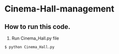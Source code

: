 # Cinema-Hall-management

## How to run this code.

1. Run Cinema_Hall.py file
```
$ python Cinema_Hall.py
```

